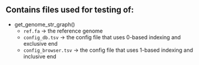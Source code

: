 ## Contains files used for testing of:
- get_genome_str_graph()
  - `ref.fa` $\rightarrow$ the reference genome
  - `config_db.tsv` $\rightarrow$ the config file that uses 0-based indexing and exclusive end
  - `config_browser.tsv` $\rightarrow$ the config file that uses 1-based indexing and inclusive end
